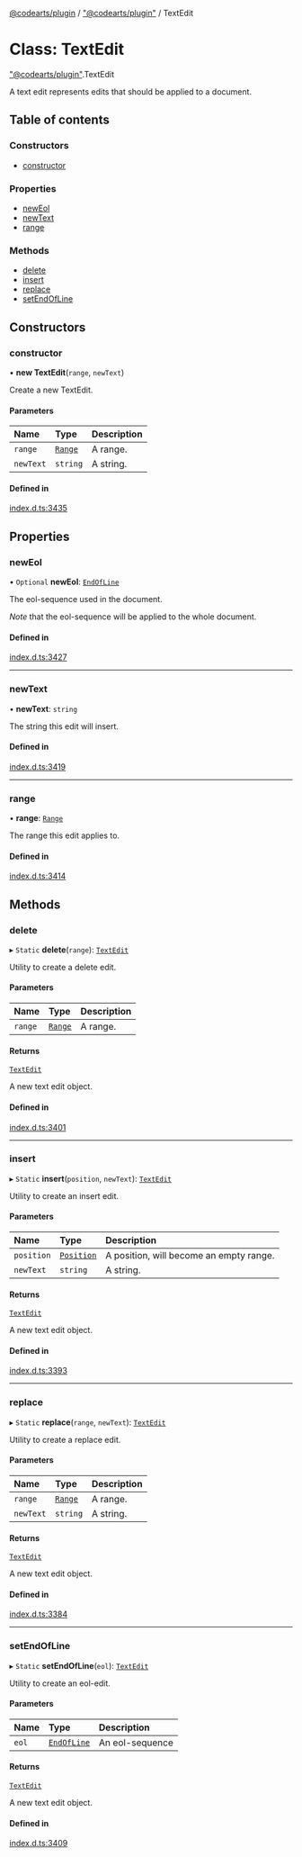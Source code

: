 [@codearts/plugin](../README.md) / ["@codearts/plugin"](../modules/_codearts_plugin_.md) / TextEdit

# Class: TextEdit

["@codearts/plugin"](../modules/_codearts_plugin_.md).TextEdit

A text edit represents edits that should be applied
to a document.

## Table of contents

### Constructors

- [constructor](codearts_plugin_.TextEdit.md#constructor)

### Properties

- [newEol](codearts_plugin_.TextEdit.md#neweol)
- [newText](codearts_plugin_.TextEdit.md#newtext)
- [range](codearts_plugin_.TextEdit.md#range)

### Methods

- [delete](codearts_plugin_.TextEdit.md#delete)
- [insert](codearts_plugin_.TextEdit.md#insert)
- [replace](codearts_plugin_.TextEdit.md#replace)
- [setEndOfLine](codearts_plugin_.TextEdit.md#setendofline)

## Constructors

### constructor

• **new TextEdit**(`range`, `newText`)

Create a new TextEdit.

#### Parameters

| Name | Type | Description |
| :------ | :------ | :------ |
| `range` | [`Range`](codearts_plugin_.Range.md) | A range. |
| `newText` | `string` | A string. |

#### Defined in

[index.d.ts:3435](https://github.com/huaweicloud/cloudide-plugin-api/blob/03b481c/index.d.ts#L3435)

## Properties

### newEol

• `Optional` **newEol**: [`EndOfLine`](../enums/codearts_plugin_.EndOfLine.md)

The eol-sequence used in the document.

*Note* that the eol-sequence will be applied to the
whole document.

#### Defined in

[index.d.ts:3427](https://github.com/huaweicloud/cloudide-plugin-api/blob/03b481c/index.d.ts#L3427)

___

### newText

• **newText**: `string`

The string this edit will insert.

#### Defined in

[index.d.ts:3419](https://github.com/huaweicloud/cloudide-plugin-api/blob/03b481c/index.d.ts#L3419)

___

### range

• **range**: [`Range`](codearts_plugin_.Range.md)

The range this edit applies to.

#### Defined in

[index.d.ts:3414](https://github.com/huaweicloud/cloudide-plugin-api/blob/03b481c/index.d.ts#L3414)

## Methods

### delete

▸ `Static` **delete**(`range`): [`TextEdit`](codearts_plugin_.TextEdit.md)

Utility to create a delete edit.

#### Parameters

| Name | Type | Description |
| :------ | :------ | :------ |
| `range` | [`Range`](codearts_plugin_.Range.md) | A range. |

#### Returns

[`TextEdit`](codearts_plugin_.TextEdit.md)

A new text edit object.

#### Defined in

[index.d.ts:3401](https://github.com/huaweicloud/cloudide-plugin-api/blob/03b481c/index.d.ts#L3401)

___

### insert

▸ `Static` **insert**(`position`, `newText`): [`TextEdit`](codearts_plugin_.TextEdit.md)

Utility to create an insert edit.

#### Parameters

| Name | Type | Description |
| :------ | :------ | :------ |
| `position` | [`Position`](codearts_plugin_.Position.md) | A position, will become an empty range. |
| `newText` | `string` | A string. |

#### Returns

[`TextEdit`](codearts_plugin_.TextEdit.md)

A new text edit object.

#### Defined in

[index.d.ts:3393](https://github.com/huaweicloud/cloudide-plugin-api/blob/03b481c/index.d.ts#L3393)

___

### replace

▸ `Static` **replace**(`range`, `newText`): [`TextEdit`](codearts_plugin_.TextEdit.md)

Utility to create a replace edit.

#### Parameters

| Name | Type | Description |
| :------ | :------ | :------ |
| `range` | [`Range`](codearts_plugin_.Range.md) | A range. |
| `newText` | `string` | A string. |

#### Returns

[`TextEdit`](codearts_plugin_.TextEdit.md)

A new text edit object.

#### Defined in

[index.d.ts:3384](https://github.com/huaweicloud/cloudide-plugin-api/blob/03b481c/index.d.ts#L3384)

___

### setEndOfLine

▸ `Static` **setEndOfLine**(`eol`): [`TextEdit`](codearts_plugin_.TextEdit.md)

Utility to create an eol-edit.

#### Parameters

| Name | Type | Description |
| :------ | :------ | :------ |
| `eol` | [`EndOfLine`](../enums/codearts_plugin_.EndOfLine.md) | An eol-sequence |

#### Returns

[`TextEdit`](codearts_plugin_.TextEdit.md)

A new text edit object.

#### Defined in

[index.d.ts:3409](https://github.com/huaweicloud/cloudide-plugin-api/blob/03b481c/index.d.ts#L3409)
